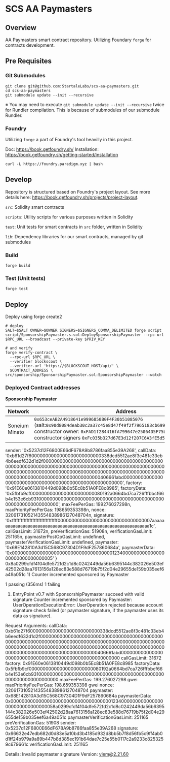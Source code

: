 # SCS AA Paymasters

## Overview

AA Paymasters smart contract repository.
Utilizing Foundary `forge` for contracts development.

## Pre Requisites

### Git Submodules

```
git clone git@github.com:StartaleLabs/scs-aa-paymasters.git
cd scs-aa-paymasters
git submodule update --init --recursive
```

※ You may need to execute `git submodule update --init --recursive` twice for Rundler compilation. This is because of submodules of our submodule Rundler.

### Foundry

Utilizing `forge` a part of Foundry's tool heavilly in this project.

Doc: https://book.getfoundry.sh/
Installation: https://book.getfoundry.sh/getting-started/installation

```
curl -L https://foundry.paradigm.xyz | bash
```

## Develop

Repository is structured based on Foundry's project layout.
See more details here: https://book.getfoundry.sh/projects/project-layout.

`src`: Solidity smart contracts

`scripts`: Utility scripts for various purposes written in Solidity

`test`: Unit tests for smart contracts in `src` folder, written in Solidity

`lib`: Dependency libraries for our smart contracts, managed by git submodules

### Build

```
forge build
```

### Test (Unit tests)

```
forge test
```

## Deploy

Deploy using forge create2

```
# deploy
SALT=$SALT OWNER=$OWNER SIGNERS=$SIGNERS_COMMA_DELIMITED forge script script/SponsorshipPaymaster.s.sol:DeploySponsorshipPaymaster --rpc-url $RPC_URL --broadcast --private-key $PRIV_KEY

# and verify
forge verify-contract \
  --rpc-url $RPC_URL \
  --verifier blockscout \
  --verifier-url 'https://$BLOCKSCOUT_HOST/api/' \
  $CONTRACT_ADDRESS \
src/sponsorship/SponsorshipPaymaster.sol:SponsorshipPaymaster --watch
```

### Deployed Contract addresses

**Sponsorship Paymaster**

| Network        | Address                                                                                                                                                                                                                                                      |
| -------------- | ------------------------------------------------------------------------------------------------------------------------------------------------------------------------------------------------------------------------------------------------------------ |
| Soneium Minato | `0x653ceAB2A4918641e9996850B0F4F30b51085076` (salt:`0x90d8084deab30c2a37c45e8d47f49f2f7965183cb6990a98943ef94940681de3`, constructor owner: `0xFAD1f284416fA799647e25064D5F75b90e95664e`, constructor signers `0xFc035b327d67E3d12f207C6A3fE5d5Ed67ADe5BE` ) |

sender: '0x5237d12F6800E66dF678A9b8786faa855e39A268',
callData: '0xb61d27f60000000000000000000000000338dcd5512ae8f3c481c33eb4b6eedf632d1d2f00000000000000000000000000000000000000000000000000000000000000000000000000000000000000000000000000000000000000000000000000000060000000000000000000000000000000000000000000000000000000000000000406661abd00000000000000000000000000000000000000000000000000000000',
factory: '0x91E60e0613810449d098b0b5Ec8b51A0FE8c8985',
factoryData: '0x5fbfb9cf00000000000000000000000080192a0664bd7ca726fffbbcf66b4e153e6cb9310000000000000000000000000000000000000000000000000000000000000000',
maxFeePerGas: 199276027298n,
maxPriorityFeePerGas: 198659353398n,
nonce: 32061731052143554838986127048704n,
signature: '0xfffffffffffffffffffffffffffffff0000000000000000000000000000000007aaaaaaaaaaaaaaaaaaaaaaaaaaaaaaaaaaaaaaaaaaaaaaaaaaaaaaaaaaaaaaa1c',
callGasLimit: 31672n,
preVerificationGas: 51908n,
verificationGasLimit: 251165n,
paymasterPostOpGasLimit: undefined,
paymasterVerificationGasLimit: undefined,
paymaster: '0x68E142810A3d15C568C97304D1F9dF257860684a',
paymasterData: '0x000000000000000000000000000000000000123400000000000000000000000000000005'
}
0x8a0299cfdf4104dfe572fd2c1d8c0242449da56b6395144c382026e503ef42502d28aa7613156a128ec83e588d76719b75f2d04e29655de159b035eef6a49a051c 1) Counter incremented sponsored by Paymaster

1 passing (356ms)
1 failing

1. EntryPoint v0.7 with SponsorshipPaymaster
   succeed with valid signature
   Counter incremented sponsored by Paymaster:
   UserOperationExecutionError: UserOperation rejected because account signature check failed (or paymaster signature, if the paymaster uses its data as signature).

Request Arguments:
callData: 0xb61d27f60000000000000000000000000338dcd5512ae8f3c481c33eb4b6eedf632d1d2f00000000000000000000000000000000000000000000000000000000000000000000000000000000000000000000000000000000000000000000000000000060000000000000000000000000000000000000000000000000000000000000000406661abd00000000000000000000000000000000000000000000000000000000
callGasLimit: 31672
factory: 0x91E60e0613810449d098b0b5Ec8b51A0FE8c8985
factoryData: 0x5fbfb9cf00000000000000000000000080192a0664bd7ca726fffbbcf66b4e153e6cb9310000000000000000000000000000000000000000000000000000000000000000
maxFeePerGas: 199.276027298 gwei
maxPriorityFeePerGas: 198.659353398 gwei
nonce: 32061731052143554838986127048704
paymaster: 0x68E142810A3d15C568C97304D1F9dF257860684a
paymasterData: 0x0000000000000000000000000000000000001234000000000000000000000000000000058a0299cfdf4104dfe572fd2c1d8c0242449da56b6395144c382026e503ef42502d28aa7613156a128ec83e588d76719b75f2d04e29655de159b035eef6a49a051c
paymasterVerificationGasLimit: 251165
preVerificationGas: 51908
sender: 0x5237d12F6800E66dF678A9b8786faa855e39A268
signature: 0x66632e47edb682d0d83e5a10bd3b4185d932d8bb5b7f8d56fb5c9ff4ab0d1ff24b979a9a89b447b8d385ec191b64dae7c25e55b0117c2a9233c8253259c679661c
verificationGasLimit: 251165

Details: Invalid paymaster signature
Version: viem@2.21.60
